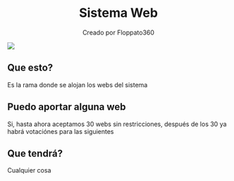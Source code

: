 <h1 align="center">Sistema Web</h1>
<p align="center">
Creado por Floppato360
</p>

<img src="https://cdn.discordapp.com/attachments/1221925410854670408/1266845060339601488/63_sin_titulo_20240717130621.png?ex=66a6a0e7&is=66a54f67&hm=2d413532a0233f7d0ca2e9252f7ad1997e6bed2d7ecb982f905c24d884144aa3&" />

## Que esto?
Es la rama donde se alojan los webs del sistema
## Puedo aportar alguna web
Si, hasta ahora aceptamos 30 webs sin restricciones, después de los 30 ya habrá votaciónes para las siguientes
## Que tendrá?
Cualquier cosa

